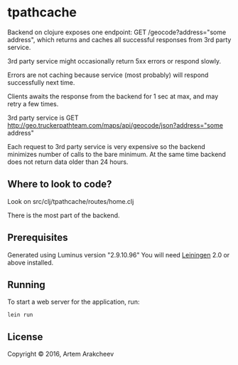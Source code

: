# tpathcache

Backend on clojure exposes one endpoint: GET /geocode?address="some address", which returns and caches all successful responses from 3rd party service.

3rd party service might occasionally return 5xx errors or respond slowly.

Errors are not caching because service (most probably) will respond successfully next time.

Clients awaits the response from the backend for 1 sec at max, and may retry a few times.

3rd party service is GET http://geo.truckerpathteam.com/maps/api/geocode/json?address="some address"

Each request to 3rd party service is very expensive so the backend minimizes number of calls to the bare minimum. At the same time backend does not return data older than 24 hours.

## Where to look to code?

Look on
src/clj/tpathcache/routes/home.clj

There is the most part of the backend.

## Prerequisites

Generated using Luminus version "2.9.10.96"
You will need [Leiningen][1] 2.0 or above installed.

[1]: https://github.com/technomancy/leiningen

## Running

To start a web server for the application, run:

    lein run

## License

Copyright © 2016, Artem Arakcheev
